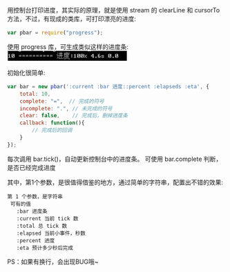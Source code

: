 用控制台打印进度，其实际的原理，就是使用 stream 的 clearLine 和 cursorTo 方法，不过，有现成的类库，可打印漂亮的进度:

``` javascript
var pbar = require("progress");
```
使用 progress 库，可生成类似这样的进度条:
![简单预览](./images/preview.png)


初始化很简单:
``` javascript
var bar = new pbar(':current :bar 进度::percent :elapseds :eta', {
    total: 10,
    complete: "=",  // 完成的符号
    incomplete: ".", // 未完成的符号
    clear: false,    // 完成后，删掉进度条
    callback: function(){
        // 完成后的回调
    }
});
```

每次调用 bar.tick()，自动更新控制台中的进度条。
可使用 bar.complete 判断，是否已经完成进度


其中，第1个参数，是很值得借鉴的地方，通过简单的字符串，配置出不错的效果:

    第 1 个参数，是字符串
     可有的值
       :bar 进度条
       :current 当前 tick 数
       :total 总 tick 数
       :elapsed 当前小事件，秒数
       :percent 进度
       :eta 预计多少秒后完成

PS：如果有换行，会出现BUG哦~

